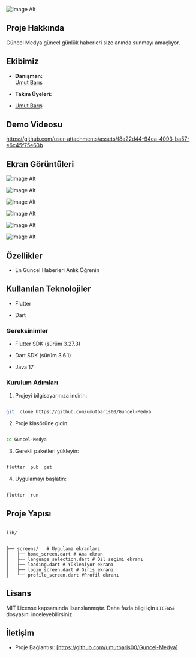 
  
![Image Alt](https://github.com/umutbaris00/Guncel-Medya/blob/b8f731d34737f68ea73cf073ae67e7ea44470ae2/assets/icon.jpg)



## Proje Hakkında

Güncel Medya güncel günlük haberleri size anında sunmayı amaçlıyor.

  

## Ekibimiz

-  **Danışman:**  
[Umut Barış](https://github.com/umutbaris00)


-  **Takım Üyeleri:**

- [Umut Barış](https://github.com/umutbaris00)

  

## Demo Videosu

https://github.com/user-attachments/assets/f8a22d44-94ca-4093-ba57-e6c45f75e63b




## Ekran Görüntüleri

![Image Alt](https://github.com/umutbaris00/Guncel-Medya/blob/4811b719490d2bb9615d78f30cc348e607c7e5e2/assets/images/sss4.PNG)

![Image Alt](https://github.com/umutbaris00/Guncel-Medya/blob/4811b719490d2bb9615d78f30cc348e607c7e5e2/assets/images/sss2.PNG)

![Image Alt](https://github.com/umutbaris00/Guncel-Medya/blob/4811b719490d2bb9615d78f30cc348e607c7e5e2/assets/images/sss3.PNG)

![Image Alt](https://github.com/umutbaris00/Guncel-Medya/blob/4811b719490d2bb9615d78f30cc348e607c7e5e2/assets/images/sss5.PNG)

![Image Alt](https://github.com/umutbaris00/Guncel-Medya/blob/4811b719490d2bb9615d78f30cc348e607c7e5e2/assets/images/sss6.PNG)

![Image Alt](https://github.com/umutbaris00/Guncel-Medya/blob/fb130fcea94f4b1efa1d34880775d8cc54a4640a/assets/images/mmugwqn.jpg)


## Özellikler

- En Güncel Haberleri Anlık Öğrenin


  

## Kullanılan Teknolojiler

- Flutter

- Dart



  

### Gereksinimler

- Flutter SDK (sürüm 3.27.3)

- Dart SDK (sürüm 3.6.1)

- Java 17


  

### Kurulum Adımları

1. Projeyi bilgisayarınıza indirin:

```bash

git  clone https://github.com/umutbaris00/Guncel-Medya

```

  

2. Proje klasörüne gidin:

```bash

cd Guncel-Medya

```

  

3. Gerekli paketleri yükleyin:

```bash

flutter  pub  get

```

  

4. Uygulamayı başlatın:

```bash

flutter  run

```

  

## Proje Yapısı

```

lib/


├── screens/   # Uygulama ekranları
│   ├── home_screen.dart # Ana ekran
│   ├── language_selection.dart # Dil seçimi ekranı
│   ├── loading.dart # Yükleniyor ekranı
│   ├── login_screen.dart # Giriş ekranı
│   └── profile_screen.dart #Profil ekranı

```


  

## Lisans

MIT License kapsamında lisanslanmıştır. Daha fazla bilgi için `LICENSE` dosyasını inceleyebilirsiniz.

  

## İletişim

- Proje Bağlantısı: [https://github.com/umutbaris00/Guncel-Medya]
